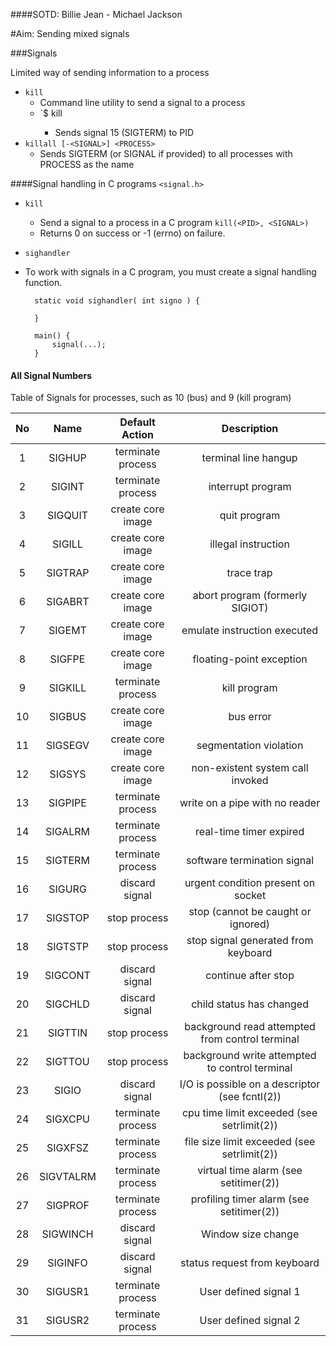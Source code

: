 ####SOTD: Billie Jean - Michael Jackson

#Aim: Sending mixed signals

###Signals

Limited way of sending information to a process

- `kill`
  - Command line utility to send a signal to a process
  - `$ kill <PID>
	- Sends signal 15 (SIGTERM) to PID
- `killall [-<SIGNAL>] <PROCESS>`
  - Sends SIGTERM (or SIGNAL if provided) to all processes with PROCESS as the name

####Signal handling in C programs `<signal.h>`

- `kill`
  - Send a signal to a process in a C program
	`kill(<PID>, <SIGNAL>)`
  - Returns 0 on success or -1 (errno) on failure.

- `sighandler`
- To work with signals in a C program, you must create a signal handling function.

		static void sighandler( int signo ) {
			
		}

		main() {
			signal(...);
		}

#### All Signal Numbers

 Table of Signals for processes, such as 10 (bus) and 9 (kill program)

  |  No |   Name   |      Default Action   |    Description |
  |:----:|:--------:|:---------------------:|:--------------:|
  |  1  | SIGHUP   |    terminate process  |  terminal line hangup |
  |  2  | SIGINT   |   terminate process   | interrupt program |
  |  3  | SIGQUIT  |   create core image   | quit program |
  |  4  | SIGILL   |   create core image   |    illegal instruction |
  |  5  | SIGTRAP  |   create core image   |   trace trap |
  |  6  | SIGABRT  |  create core image    |  abort program (formerly SIGIOT) |
  |  7  | SIGEMT   |   create core image   | emulate instruction executed |
  |  8  | SIGFPE   |  create core image    |floating-point exception |
  |  9  | SIGKILL  |  terminate process    |    kill program |
  |  10 | SIGBUS   |  create core image    |   bus error |
  |  11 | SIGSEGV  |  create core image    |  segmentation violation |
  |  12 | SIGSYS   |  create core image    | non-existent system call invoked |
  |  13 | SIGPIPE  |  terminate process    |write on a pipe with no reader |
  |  14 | SIGALRM  |  terminate process    |    real-time timer expired |
  |  15 | SIGTERM  |  terminate process    |   software termination signal |
  |  16 | SIGURG   |    discard signal     |  urgent condition present on socket |
  |  17 | SIGSTOP  |    stop process       | stop (cannot be caught or ignored) |
  |  18 | SIGTSTP  |    stop process       | stop signal generated from keyboard |
  |  19 | SIGCONT  |    discard signal     |       continue after stop |
  |  20 | SIGCHLD  |    discard signal     |      child status has changed |
  |  21 | SIGTTIN  |    stop process       |     background read attempted from control terminal |
  |  22 | SIGTTOU  |      stop process     |    background write attempted to control terminal |
  |  23 | SIGIO    |     discard signal    |   I/O is possible on a descriptor (see fcntl(2)) |
  |  24 | SIGXCPU  |    terminate process  |  cpu time limit exceeded (see setrlimit(2)) |
  |  25 | SIGXFSZ  |   terminate process   | file size limit exceeded (see setrlimit(2)) |
  |  26 | SIGVTALRM|  terminate process    | virtual time alarm (see setitimer(2)) |
  |  27 | SIGPROF  | terminate process     |    profiling timer alarm (see setitimer(2)) |
  |  28 | SIGWINCH |     discard signal    |   Window size change |
  |  29 | SIGINFO  |  discard signal       |status request from keyboard |
  |  30 | SIGUSR1  |   terminate process   | User defined signal 1 |
  |  31 | SIGUSR2  |  terminate process    |User defined signal 2 |
